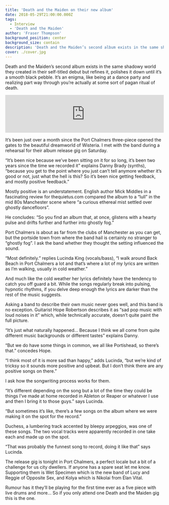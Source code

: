 ```yaml
---
title: 'Death and the Maiden on their new album'
date: 2018-05-29T21:00:00.000Z
tags:
  - Interview
  - 'Death and the Maiden'
author: 'Fraser Thompson'
background_position: center
background_size: contain
description: 'Death and the Maiden’s second album exists in the same shadowy world they created in their self-titled debut but refines it, polishes it down until it’s a smooth black pebble. It’s an enigma, like being at a dance party and realizing part way through you’re actually at some sort of pagan ritual of death.'
cover: ./cover.jpg
---
```


Death and the Maiden’s second album exists in the same shadowy world they created in their self-titled debut but refines it, polishes it down until it’s a smooth black pebble. It’s an enigma, like being at a dance party and realizing part way through you’re actually at some sort of pagan ritual of death.

<center><iframe style="border: 0; width: 100%; height: 120px;" src="https://bandcamp.com/EmbeddedPlayer/album=1928753092/size=large/bgcol=ffffff/linkcol=0687f5/tracklist=false/artwork=small/transparent=true/" seamless><a href="http://fishriderrecords.bandcamp.com/album/wisteria">Wisteria by Death And The Maiden</a></iframe></center>

It’s been just over a month since the Port Chalmers three-piece opened the gates to the beautiful dreamworld of Wisteria. I met with the band during a rehearsal for their album release gig on Saturday.

“It’s been nice because we’ve been sitting on it for so long, it’s been two years since the time we recorded it” explains Danny Brady (synths), “because you get to the point where you just can’t tell anymore whether it’s good or not, just what the hell is this? So it’s been nice getting feedback, and mostly positive feedback.”

Mostly positive is an understatement. English author Mick Middles in a fascinating review for thequietus.com compared the album to a “lull” in the mid 80s Manchester scene where “a curious ethereal mist settled over ghostly dancefloors”.

He concludes: “So you find an album that, at once, glistens with a hearty pulse and drifts further and further into ghostly fog.”

Port Chalmers is about as far from the clubs of Manchester as you can get, but the portside town from where the band hail is certainly no stranger to “ghostly fog”. I ask the band whether they thought the setting influenced the sound.

“Most definitely.” replies Lucinda King (vocals/bass), “I walk around Back Beach in Port Chalmers a lot and that’s where a lot of my lyrics are written as I’m walking, usually in cold weather.”

And much like the cold weather her lyrics definitely have the tendency to catch you off guard a bit. While the songs regularly break into pulsing, hypnotic rhythms, if you delve deep enough the lyrics are darker than the rest of the music suggests.

Asking a band to describe their own music never goes well, and this band is no exception. Guitarist Hope Robertson describes it as “sad pop music with loud noises in it” which, while technically accurate, doesn’t quite paint the full picture.

“It’s just what naturally happened… Because I think we all come from quite different music backgrounds or different tastes” explains Danny.

“But we do have some things in common, we all like Portishead, so there’s that.” concedes Hope.

“I think most of it is more sad than happy,” adds Lucinda, “but we’re kind of tricksy so it sounds more positive and upbeat. But I don’t think there are any positive songs on there.”

I ask how the songwriting process works for them.

“It’s different depending on the song but a lot of the time they could be things I’ve made at home recorded in Ableton or Reaper or whatever I use and then I bring it to those guys.” says Lucinda.

“But sometimes it’s like, there’s a few songs on the album where we were making it on the spot for the record.”

Duchess, a lumbering track accented by bleepy arpeggios, was one of these songs. The two vocal tracks were apparently recorded in one take each and made up on the spot.

“That was probably the funnest song to record, doing it like that” says Lucinda.

The release gig is tonight in Port Chalmers, a perfect locale but a bit of a challenge for us city dwellers. If anyone has a spare seat let me know. Supporting them is Wet Specimen which is the new band of Lucy and Reggie of Opposite Sex, and Kolya which is Nikolai from Élan Vital.

Rumour has it they’ll be playing for the first time ever as a five piece with live drums and more… So if you only attend one Death and the Maiden gig this is the one.
